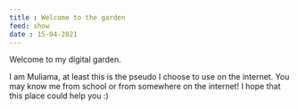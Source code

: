 ```yaml
---
title : Welcome to the garden
feed: show
date : 15-04-2021
---
```


Welcome to my digital garden.

I am Muliama, at least this is the pseudo I choose to use on the internet. You may know me from school or from somewhere on the internet! I hope that this place could help you :)




